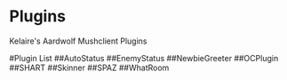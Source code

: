 # Plugins
Kelaire's Aardwolf Mushclient Plugins

#Plugin List
##AutoStatus
##EnemyStatus
##NewbieGreeter
##OCPlugin
##SHART
##Skinner
##SPAZ
##WhatRoom

